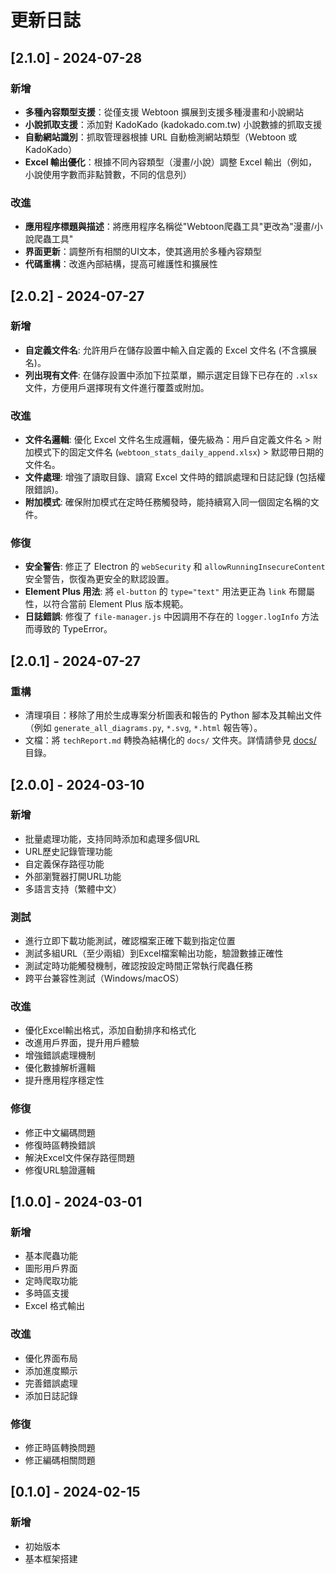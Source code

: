 # 更新日誌

## [2.1.0] - 2024-07-28
### 新增
- **多種內容類型支援**：從僅支援 Webtoon 擴展到支援多種漫畫和小說網站
- **小說抓取支援**：添加對 KadoKado (kadokado.com.tw) 小說數據的抓取支援
- **自動網站識別**：抓取管理器根據 URL 自動檢測網站類型（Webtoon 或 KadoKado）
- **Excel 輸出優化**：根據不同內容類型（漫畫/小說）調整 Excel 輸出（例如，小說使用字數而非點贊數，不同的信息列）

### 改進
- **應用程序標題與描述**：將應用程序名稱從"Webtoon爬蟲工具"更改為"漫畫/小說爬蟲工具"
- **界面更新**：調整所有相關的UI文本，使其適用於多種內容類型
- **代碼重構**：改進內部結構，提高可維護性和擴展性

## [2.0.2] - 2024-07-27

### 新增
- **自定義文件名**: 允許用戶在儲存設置中輸入自定義的 Excel 文件名 (不含擴展名)。
- **列出現有文件**: 在儲存設置中添加下拉菜單，顯示選定目錄下已存在的 `.xlsx` 文件，方便用戶選擇現有文件進行覆蓋或附加。

### 改進
- **文件名邏輯**: 優化 Excel 文件名生成邏輯，優先級為：用戶自定義文件名 > 附加模式下的固定文件名 (`webtoon_stats_daily_append.xlsx`) > 默認帶日期的文件名。
- **文件處理**: 增強了讀取目錄、讀寫 Excel 文件時的錯誤處理和日誌記錄 (包括權限錯誤)。
- **附加模式**: 確保附加模式在定時任務觸發時，能持續寫入同一個固定名稱的文件。

### 修復
- **安全警告**: 修正了 Electron 的 `webSecurity` 和 `allowRunningInsecureContent` 安全警告，恢復為更安全的默認設置。
- **Element Plus 用法**: 將 `el-button` 的 `type="text"` 用法更正為 `link` 布爾屬性，以符合當前 Element Plus 版本規範。
- **日誌錯誤**: 修復了 `file-manager.js` 中因調用不存在的 `logger.logInfo` 方法而導致的 TypeError。

## [2.0.1] - 2024-07-27

### 重構
- 清理項目：移除了用於生成專案分析圖表和報告的 Python 腳本及其輸出文件（例如 `generate_all_diagrams.py`, `*.svg`, `*.html` 報告等）。
- 文檔：將 `techReport.md` 轉換為結構化的 `docs/` 文件夾。詳情請參見 [docs/](./docs/) 目錄。

## [2.0.0] - 2024-03-10

### 新增
- 批量處理功能，支持同時添加和處理多個URL
- URL歷史記錄管理功能
- 自定義保存路徑功能
- 外部瀏覽器打開URL功能
- 多語言支持（繁體中文）

### 測試
- 進行立即下載功能測試，確認檔案正確下載到指定位置
- 測試多組URL（至少兩組）到Excel檔案輸出功能，驗證數據正確性
- 測試定時功能觸發機制，確認按設定時間正常執行爬蟲任務
- 跨平台兼容性測試（Windows/macOS）

### 改進
- 優化Excel輸出格式，添加自動排序和格式化
- 改進用戶界面，提升用戶體驗
- 增強錯誤處理機制
- 優化數據解析邏輯
- 提升應用程序穩定性

### 修復
- 修正中文編碼問題
- 修復時區轉換錯誤
- 解決Excel文件保存路徑問題
- 修復URL驗證邏輯

## [1.0.0] - 2024-03-01

### 新增
- 基本爬蟲功能
- 圖形用戶界面
- 定時爬取功能
- 多時區支援
- Excel 格式輸出

### 改進
- 優化界面布局
- 添加進度顯示
- 完善錯誤處理
- 添加日誌記錄

### 修復
- 修正時區轉換問題
- 修正編碼相關問題

## [0.1.0] - 2024-02-15

### 新增
- 初始版本
- 基本框架搭建 
